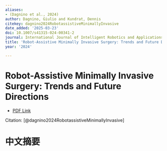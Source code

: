 ```yaml
---
aliases:
- (Dagnino et al., 2024)
author: Dagnino, Giulio and Kundrat, Dennis
citekey: dagnino2024RobotassistiveMinimallyInvasive
date_added: '2025-03-23'
doi: 10.1007/s41315-024-00341-2
journal: International Journal of Intelligent Robotics and Applications
title: 'Robot-Assistive Minimally Invasive Surgery: Trends and Future Directions'
year: '2024'

---
```

# Robot-Assistive Minimally Invasive Surgery: Trends and Future Directions
- [PDF Link](zotero://open-pdf/library/items/7XSV6J5N)

Citation: [@dagnino2024RobotassistiveMinimallyInvasive]

# 中文摘要
